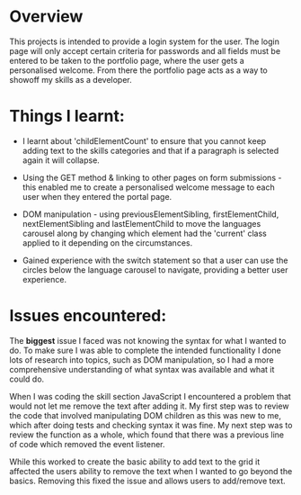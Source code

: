 # Overview

This projects is intended to provide a login system for the user. The login page will only 
accept certain criteria for passwords and all fields must be entered to be taken to the 
portfolio page, where the user gets a personalised welcome. From there the portfolio page 
acts as a way to showoff my skills as a developer.

# Things I learnt: 

 * I learnt about 'childElementCount' to ensure that you cannot keep adding                             text to the skills categories and that if a paragraph is selected again it will collapse.

 * Using the GET method & linking to other pages on form submissions - this enabled me                     to create a personalised welcome message to each user when they entered the portal page.

 * DOM manipulation - using previousElementSibling, firstElementChild, nextElementSibling                   and lastElementChild to move the languages carousel along by changing which element had                 the 'current' class applied to it depending on the circumstances.

 * Gained experience with the switch statement so that a user can use the circles                        below the language carousel to navigate, providing a better user experience.

# Issues encountered:

The **biggest** issue I faced was not knowing the syntax for what I wanted to do. To make sure I was able to complete the intended functionality I done lots of research into topics, such as DOM manipulation, so I had a more comprehensive understanding of what syntax was available and what it could do.

When I was coding the skill section JavaScript I encountered a problem that would not let me remove the text after adding it. My first step was to review the code that involved manipulating DOM children as this was new to me, which after doing tests and checking syntax it was fine. My next step was to review the function as a whole, which found that there was a previous line of code which removed the event listener.

While this worked to create the basic ability to add text to the grid it affected the users ability to remove the text when I wanted to go beyond the basics. Removing this fixed the issue and allows users to add/remove text.